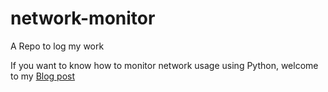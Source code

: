 # network-monitor
A Repo to log my work

If you want to know how to monitor network usage using Python, welcome to my [Blog post](https://newjerseystyle.github.io/en/2020/Network-usage-monitor-using-Python/)